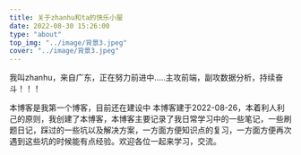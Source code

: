 ```yaml
---
title: 关于zhanhu和ta的快乐小屋
date: 2022-08-30 15:26:00
type: "about"
top_img: "../image/背景3.jpeg"
cover: "../image/背景3.jpeg"
---
```

我叫zhanhu，来自广东，正在努力前进中…..主攻前端，副攻数据分析，持续奋斗！！！

本博客是我第一个博客，目前还在建设中 本博客建于2022-08-26，本着利人利己的原则，我创建了本博客，本博客主要记录了我日常学习中的一些笔记，一些刷题日记，踩过的一些坑以及解决方案，一方面方便知识点的复习，一方面方便再次遇到这些坑的时候能有点经验。欢迎各位一起来学习，交流。